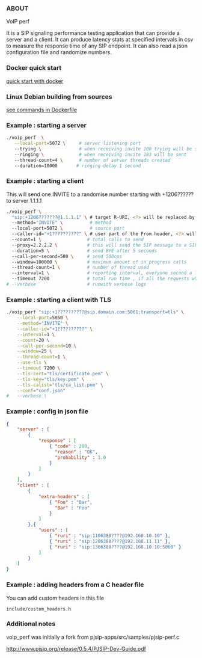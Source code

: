 ### ABOUT
VoIP perf

It is a SIP signaling performance testing application that can provide a server and a client.
It can produce latency stats at specified intervals in csv to measure the response time of any SIP endpoint.
It can also read a json configuration file and randomize numbers.



### Docker quick start
[quick start with docker](QUICK_START.md)

### Linux Debian building from sources
[see commands in Dockerfile](docker/Dockerfile)

### Example : starting a server

```bash
./voip_perf  \
   --local-port=5072 \     # server listening port
   --trying \              # when receiving invite 100 trying will be send
   --ringing \             # when receiving invite 183 will be sent
   --thread-count=4 \      # number of server threads created
   --duration=10000       # ringing delay 1 second
```
### Example : starting a client

This will send one INVITE to a randomise number starting with +1206?????? to server 1.1.1.1

```bash
./voip_perf \
  "sip:+1206???????@1.1.1.1" \ # target R-URI, <?> will be replaced by random digit
  --method="INVITE" \          # method
  --local-port=5072 \          # source port
  --caller-id="+1??????????" \ # user part of the From header, <?> will be replaced by random digit
  --count=1 \                 # total calls to send
  --proxy=2.2.2.2 \           # this will send the SIP message to a SIP proxy instead of the host in R-URI
  --duration=5 \              # send BYE after 5 seconds
  --call-per-second=500 \     # send 500cps
  --window=100000 \           # maximum amount of in progress calls
  --thread-count=1 \          # number of thread used
  --interval=1 \              # reporting interval, everyone second a line is added to voip_perf_stats.log with latency metrics
  --timeout 7200              # total run time , if all the requests where not send, voip_perf will stop and report scnenario timeout
# --verbose                   # runwith verbose logs
```

### Example : starting a client with TLS

```bash
./voip_perf "sip:+1??????????@sip.domain.com:5061;transport=tls" \
	--local-port=5050 \
	--method="INVITE" \
	--caller-id="+1??????????" \
	--interval=1 \
	--count=20 \
	--call-per-second=10 \
	--window=25 \
	--thread-count=1 \
	--use-tls \
	--timeout 7200 \
	--tls-cert="tls/certificate.pem" \
	--tls-key="tls/key.pem" \
	--tls-calist="tls/ca_list.pem" \
	--conf="conf.json"
#	--verbose \
```

### Example : config in json file

```json
{
	"server" : [
		{
			"response" : [
				{ "code" : 200,
				  "reason" : "OK",
				  "probability" : 1.0
				}
			]
		}
	],
	"client" : [
		{
			"extra-headers" : [
				{ "Foo" : "Bar",
				  "Bar" : "Foo"
				}
			]
		},{
			"users" : [
				{ "ruri" : "sip:1106388????@192.168.10.10" },
				{ "ruri" : "sip:1206388????@192.168.11.11" },
				{ "ruri" : "sip:1306388????@192.168.10.10:5060" }
			]
		}
	]
}
```

### Example : adding headers from a C header file

You can add custom headers in this file
```
include/custom_headers.h
```

### Additional notes

voip_perf was initially a fork from pjsip-apps/src/samples/pjsip-perf.c

http://www.pjsip.org/release/0.5.4/PJSIP-Dev-Guide.pdf
